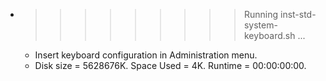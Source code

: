 * >>>>>>>>> Running inst-std-system-keyboard.sh ...
  * Insert keyboard configuration in Administration menu.
  * Disk size = 5628676K. Space Used = 4K. Runtime = 00:00:00:00.
